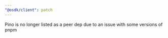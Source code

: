 ```yaml
---
"@osdk/client": patch
---
```


Pino is no longer listed as a peer dep due to an issue with some versions of pnpm
